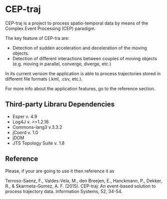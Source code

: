 # CEP-traj

CEP-traj is a project to process spatio-temporal data by means of the Complex Event Processing (CEP) paradigm. 

The key feature of CEP-tra are:

* Detection of sudden acceleration and deceleration of the moving objects.
* Detection of different interactions between couples of moving objects (e.g. moving in parallel, converge, diverge, etc.)

In its current version the application is able to process trajectories stored in different file formats (.kml, .csv, etc.). 

For more info about the application features, go to the reference section.

## Third-party Libraru Dependencies
* Esper v. 4.9
* Log4J v. >=1.2.16
* Commons-lang3 v.3.3.2
* jCoord v. 1.0
* jDOM
* JTS Topology Suite v. 1.8


## Reference
Please, if your are going to use it then reference it as

Terroso-Saenz, F., Valdes-Vela, M., den Breejen, E., Hanckmann, P., Dekker, R., & Skarmeta-Gomez, A. F. (2015). CEP-traj: An event-based solution to process trajectory data. Information Systems, 52, 34-54.
